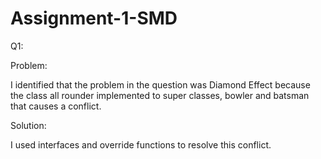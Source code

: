 # Assignment-1-SMD

Q1: 

Problem: 

I identified that the problem in the question was Diamond Effect because the class all rounder implemented to super classes, bowler and batsman that causes a conflict. 

Solution: 

I used interfaces and override functions to resolve this conflict. 
